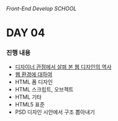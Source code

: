 ###### Front-End Develop SCHOOL

# DAY 04

### 진행 내용

- [디자이너 관점에서 살펴 본 웹 디자인의 역사](a-brief-history-of-web-design-for-designer.md)
- [웹 환경에 대하여](about-web-environment.md)
- HTML 폼 디자인
- HTML 스크립트, 오브젝트
- HTML 기타
- HTML5 표준
- PSD 디자인 시안에서 구조 뽑아내기